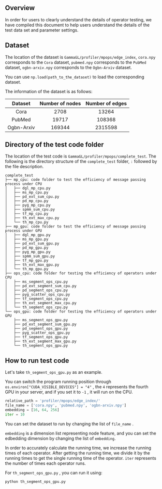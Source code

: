 ## Overview

In order for users to clearly understand the details of operator testing, we have compiled this document to help users understand the details of the test data set and parameter settings. 

## Dataset

The location of the dataset is `GammaGL/profiler/mpops/edge_index`, `cora.npy` corresponds to the `Cora` dataset, `pubmed.npy` corresponds to the `PubMed` dataset, `ogbn-arxiv.npy` corresponds to the `Ogbn-Arxiv` dataset. 

You can use `np.load(path_to_the_dataset)` to load the corresponding dataset.

The information of the dataset is as follows:

|  Dataset   | Number of nodes | Number of edges |
| :--------: | :-------------: | :-------------: |
|    Cora    |      2708       |      13264      |
|   PubMed   |      19717      |     108368      |
| Ogbn-Arxiv |     169344      |     2315598     |

## Directory of the test code folder

The location of the test code is `GammaGL/profiler/mpops/complete_test`. The following is the directory structure of the `complete_test` folder, `:` followed by the file description. 

```
complete_test
├── mp_cpu: code folder to test the efficiency of message passing process under CPU
│   ├── dgl_mp_cpu.py
│   ├── ms_mp_cpu.py
│   ├── pd_ext_sum_cpu.py
│   ├── pd_mp_cpu.py
│   ├── pyg_mp_cpu.py
│   ├── spmm_sum_cpu.py
│   ├── tf_mp_cpu.py
│   ├── th_ext_max_cpu.py
│   └── th_mp_cpu.py
├── mp_gpu: code folder to test the efficiency of message passing process under GPU
│   ├── dgl_mp_gpu.py
│   ├── ms_mp_gpu.py
│   ├── pd_ext_sum_gpu.py
│   ├── pd_mp_gpu.py
│   ├── pyg_mp_gpu.py
│   ├── spmm_sum_gpu.py
│   ├── tf_mp_gpu.py
│   ├── th_ext_max_gpu.py
│   └── th_mp_gpu.py
├── ops_cpu: code folder for testing the efficiency of operators under CPU
│   ├── ms_segment_ops_cpu.py
│   ├── pd_ext_segment_sum_cpu.py
│   ├── pd_segment_ops_cpu.py
│   ├── pyg_scatter_ops_cpu.py
│   ├── tf_segment_ops_cpu.py
│   ├── th_ext_segment_max_cpu.py
│   └── th_segment_ops_cpu.py
└── ops_gpu: code folder for testing the efficiency of operators under GPU
	├── ms_segment_ops_gpu.py
    ├── pd_ext_segment_sum_gpu.py
    ├── pd_segment_ops_gpu.py
    ├── pyg_scatter_ops_gpu.py
    ├── tf_segment_ops_gpu.py
    ├── th_ext_segment_max_gpu.py
    └── th_segment_ops_gpu.py
```

## How to run test code

Let's take `th_segment_ops_gpu.py` as an example. 

You can switch the program running position through `os.environ["CUDA_VISIBLE_DEVICES"] = "4"` , the `4` represents the fourth GPU in your server, and if you set it to `-1` , it will run on the CPU. 



```python
relative_path = 'profiler/mpops/edge_index/'
file_name = ['cora.npy', 'pubmed.npy', 'ogbn-arxiv.npy']
embedding = [16, 64, 256]
iter = 10
```

You can set the dataset to run by changing the list of `file_name` .

`embedding` is a dimension list representing node feature, and you can set the edbedding dimension by changing the list of `embedding`.

In order to accurately calculate the running time, we increase the running times of each operator. After getting the running time, we divide it by the running times to get the single running time of the operator. `iter` represents the number of times each operator runs.

For `th_segment_ops_gpu.py` , you can run it using:

```bash
python th_segment_ops_gpu.py
```

